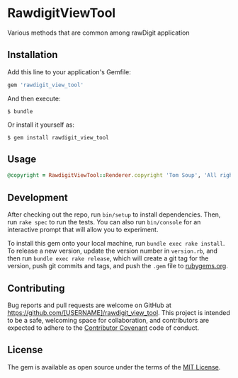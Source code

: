 # RawdigitViewTool

Various methods that are common among rawDigit application

## Installation

Add this line to your application's Gemfile:

```ruby
gem 'rawdigit_view_tool'
```

And then execute:

    $ bundle

Or install it yourself as:

    $ gem install rawdigit_view_tool

## Usage
```ruby
@copyright = RawdigitViewTool::Renderer.copyright 'Tom Soup', 'All rights reserved'
```
## Development

After checking out the repo, run `bin/setup` to install dependencies. Then, run `rake spec` to run the tests. You can also run `bin/console` for an interactive prompt that will allow you to experiment.

To install this gem onto your local machine, run `bundle exec rake install`. To release a new version, update the version number in `version.rb`, and then run `bundle exec rake release`, which will create a git tag for the version, push git commits and tags, and push the `.gem` file to [rubygems.org](https://rubygems.org).

## Contributing

Bug reports and pull requests are welcome on GitHub at https://github.com/[USERNAME]/rawdigit_view_tool. This project is intended to be a safe, welcoming space for collaboration, and contributors are expected to adhere to the [Contributor Covenant](http://contributor-covenant.org) code of conduct.


## License

The gem is available as open source under the terms of the [MIT License](http://opensource.org/licenses/MIT).
